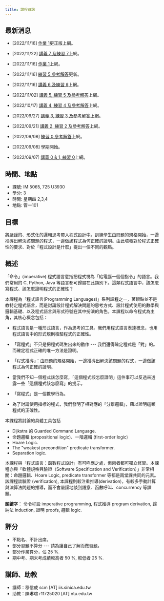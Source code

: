 ```yaml
---
title: 課程資訊
---
```

## 最新消息

  * [2022/11/16] [作業 1](pages/syllabus.html)更正版上網。
  * [2022/11/22] [講義 7 及練習 7](pages/syllabus.html)上網。

  * [2022/11/16] [作業 1](pages/syllabus.html)上網。
  * [2022/11/16] [練習 5 參考解答](pages/syllabus.html)更新。
  * [2022/11/16] [講義 6 及練習 6](pages/syllabus.html)上網。
  * [2022/11/02] [講義 5, 練習 5 及參考解答](pages/syllabus.html)上網。
  * [2022/10/17] [講義 4, 練習 4 及參考解答](pages/syllabus.html)上網。
  * [2022/09/27] [講義 3, 練習 3 及參考解答](pages/syllabus.html)上網。
  * [2022/09/21] [講義 2, 練習 2 及參考解答](pages/syllabus.html)上網。
  * [2022/09/08] [練習 0 參考解答](pages/syllabus.html)上網。
  * [2022/09/08] 學期開始。
  * [2022/09/07] [講義 0 & 1, 練習 0](pages/syllabus.html)上網。

## 時間、地點

  * 課號: IM 5065, 725 U3930
  * 學分: 3
  * 時間: 星期四 2,3,4
  * 地點: 管一101

## 目標

將嚴謹的、形式化的邏輯思考帶入程式設計中。訓練學生由問題的規格開始，一邊推導出解決該問題的程式，一邊做該程式為何正確的證明。由此培養對於程式正確性的要求、對於「程式設計是什麼」提出一個不同的觀點。

## 概述

「命令」(imperative) 程式語言意指把程式視為「給電腦一個個指令」的語言。我們常用的 C, Python, Java 等語言都可歸屬在此類別下。這類程式語言中，該怎麼寫程式、該怎麼證明程式的正確性？

本課程為「程式語言(Programming Languages)」系列課程之一，著眼點並不是教特定程式語言，而是討論設計程式解決問題的思考方式、設計程式使用的數學與邏輯基礎、以及程式語言與形式符號在其中扮演的角色。本課程以命令程式為主角，其核心概念包括：

 * 程式語言是一種形式語言，作為思考的工具。我們用程式語言表達概念，也用程式語言中的形式規則檢驗程式的正確性。


 * 「寫程式」不只是把程式碼生出來的動作 --- 我們還得確定程式是「對」的。而確定程式正確的唯一方法是證明。

 * 「程式推導」：由問題的規格開始，一邊推導出解決該問題的程式，一邊做該程式為何正確的證明。

 * 當我們不知一個程式該怎麼寫，「這個程式該怎麼證明」這件事可以反過來透露一些「這個程式該怎麼寫」的提示。

 * 「寫程式」是一個數學行為。

 * 為了討論使用指標的程式，我們發明了相對應的「分離邏輯」，藉以證明這類程式的正確性。

本課程將討論的具體工具包括

 * Dijkstra 的 Guarded Command Language.
 * 命題邏輯 (propositional logic)、一階邏輯 (first-order logic)
 * Hoare Logic.
 * The "weakest precondition" predicate transformer.
 * Separation logic.

本課程與「程式語言：函數程式設計」有可呼應之處，但兩者都可獨立修習。本課程亦與「軟體規格與驗證（Software Specification and Verification）」非常相關：命題邏輯、Hoare Logic, predicate transformer 等都是兩堂課共同的元素。該課程談驗證 (verification), 本課程則較注重推導(derivation)，有較多手動計算與演算法問題的推導，而不會嚴謹地談到語意、函數呼叫、concurrency 等課題。

**關鍵字**： 命令程設 imperative programming, 程式推導 program derivation, 歸納法 induction, 證明 proofs, 邏輯 logic.

## 評分

* 不點名、不計出席。
* 部分習題不算分 --- 請為讓自己了解而做習題。
* 部分作業算分，佔 25 %.
* 期中考、期末考成績較高者 50 %, 較低者 25 %.

## 講師、助教

 * 講師：穆信成 scm [AT] iis.sinica.edu.tw
 * 助教：陳琳瑄 r11725020 [AT] ntu.edu.tw

